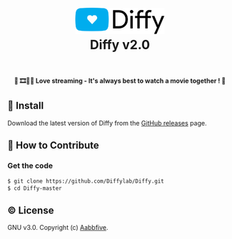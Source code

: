 <h1 align="center">
    <br>
    <a href="https://github.com/Diffylab/Diffy">
        <img src="diffy.svg" alt="Diffy" width="200">
    </a>
  <br>
  Diffy v2.0
  <br>
  <br>
</h1>

<h4 align="center">&#128204; 🎞️💓🍿 Love streaming - It's always best to watch a movie together ! 🤗</h4>

## &#x1F4BE; Install

Download the latest version of Diffy from
the [GitHub releases](https://github.com/Diffylab/Diffy/releases) page.


## &#x1F4AC; How to Contribute

### Get the code

```
$ git clone https://github.com/Diffylab/Diffy.git
$ cd Diffy-master
```


## &#x00A9;&#xFE0F; License

GNU v3.0. Copyright (c) [Aabbfive](https://github.com/aabbfive).
